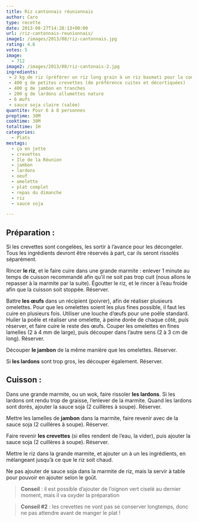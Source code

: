 ```yaml
---
title: Riz cantonnais réunionnais
author: Caro
type: recette
date: 2013-08-27T14:28:13+00:00
url: /riz-cantonnais-reunionnais/
image1: /images/2013/08/riz-cantonnais.jpg
rating: 4.6
votes: 5
image:
  - 712
image2: /images/2013/08/riz-cantonais-2.jpg
ingredients:
 - 2 kg de riz (préférer un riz long grain à un riz basmati pour la consistance)
 - 400 g de petites crevettes (de préférence cuites et décortiquées)
 - 400 g de jambon en tranches
 - 200 g de lardons allumettes nature
 - 6 œufs
 - sauce soja claire (salée)
quantite: Pour 6 à 8 personnes
preptime: 30M
cooktime: 30M
totaltime: 1H
categories:
  - Plats
mestags:
  - ça en jette
  - crevettes
  - Ile de la Réunion
  - jambon
  - lardons
  - oeuf
  - omelette
  - plat complet
  - repas du dimanche
  - riz
  - sauce soja

---
```

## Préparation :
Si les crevettes sont congelées, les sortir à l&rsquo;avance pour les décongeler. Tous les ingrédients devront être réservés à part, car ils seront rissolés séparément.

Rincer **le riz**, et le faire cuire dans une grande marmite : enlever 1 minute au temps de cuisson recommandé afin qu&rsquo;il ne soit pas trop cuit (nous allons le repasser à la marmite par la suite). Égoutter le riz, et le rincer à l&rsquo;eau froide afin que la cuisson soit stoppée. Réserver.

Battre **les œufs** dans un récipient (poivrer), afin de réaliser plusieurs omelettes. Pour que les omelettes soient les plus fines possible, il faut les cuire en plusieurs fois. Utiliser une louche d&rsquo;œufs pour une poêle standard. Huiler la poêle et réaliser une omelette, à peine dorée de chaque côté, puis réserver, et faire cuire le reste des œufs. Couper les omelettes en fines lamelles (2 à 4 mm de large), puis découper dans l&rsquo;autre sens (2 à 3 cm de long). Réserver.

Découper **le jambon** de la même manière que les omelettes. Réserver.

Si **les lardons** sont trop gros, les découper également. Réserver.

## Cuisson :

Dans une grande marmite, ou un wok, faire rissoler **les lardons**. Si les lardons ont rendu trop de graisse, l&rsquo;enlever de la marmite. Quand les lardons sont dorés, ajouter la sauce soja (2 cuillères à soupe). Réserver.

Mettre les lamelles de **jambon** dans la marmite, faire revenir avec de la sauce soja (2 cuillères à soupe). Réserver.

Faire revenir **les crevettes** (si elles rendent de l&rsquo;eau, la vider), puis ajouter la sauce soja (2 cuillères à soupe). Réserver.

Mettre le riz dans la grande marmite, et ajouter un à un les ingrédients, en mélangeant jusqu&rsquo;à ce que le riz soit chaud.

Ne pas ajouter de sauce soja dans la marmite de riz, mais la servir à table pour pouvoir en ajouter selon le goût.

> **Conseil** : il est possible d&rsquo;ajouter de l&rsquo;oignon vert ciselé au dernier moment, mais il va oxyder la préparation

> **Conseil #2** : les crevettes ne vont pas se conserver longtemps, donc ne pas attendre avant de manger le plat !
